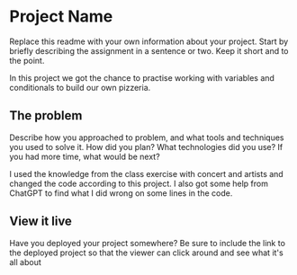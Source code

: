 # Project Name

Replace this readme with your own information about your project. Start by briefly describing the assignment in a sentence or two. Keep it short and to the point.

In this project we got the chance to practise working with variables and conditionals to build our own pizzeria. 

## The problem

Describe how you approached to problem, and what tools and techniques you used to solve it. How did you plan? What technologies did you use? If you had more time, what would be next?

I used the knowledge from the class exercise with concert and artists and changed the code according to this project. I also got some help from ChatGPT to find what I did wrong on some lines in the code. 

## View it live

Have you deployed your project somewhere? Be sure to include the link to the deployed project so that the viewer can click around and see what it's all about
